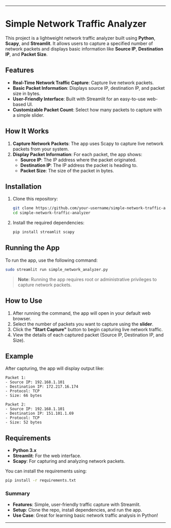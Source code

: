 
---

# Simple Network Traffic Analyzer

This project is a lightweight network traffic analyzer built using **Python**, **Scapy**, and **Streamlit**. It allows users to capture a specified number of network packets and displays basic information like **Source IP**, **Destination IP**, and **Packet Size**.

## Features

- **Real-Time Network Traffic Capture**: Capture live network packets.
- **Basic Packet Information**: Displays source IP, destination IP, and packet size in bytes.
- **User-Friendly Interface**: Built with Streamlit for an easy-to-use web-based UI.
- **Customizable Packet Count**: Select how many packets to capture with a simple slider.

## How It Works

1. **Capture Network Packets**: The app uses Scapy to capture live network packets from your system.
2. **Display Packet Information**: For each packet, the app shows:
   - **Source IP**: The IP address where the packet originated.
   - **Destination IP**: The IP address the packet is heading to.
   - **Packet Size**: The size of the packet in bytes.

## Installation

1. Clone this repository:

   ```bash
   git clone https://github.com/your-username/simple-network-traffic-analyzer.git
   cd simple-network-traffic-analyzer
   ```

2. Install the required dependencies:

   ```bash
   pip install streamlit scapy
   ```

## Running the App

To run the app, use the following command:

```bash
sudo streamlit run simple_network_analyzer.py
```

> **Note**: Running the app requires root or administrative privileges to capture network packets.

## How to Use

1. After running the command, the app will open in your default web browser.
2. Select the number of packets you want to capture using the **slider**.
3. Click the **"Start Capture"** button to begin capturing live network traffic.
4. View the details of each captured packet (Source IP, Destination IP, and Size).

## Example

After capturing, the app will display output like:

```
Packet 1:
- Source IP: 192.168.1.101
- Destination IP: 172.217.16.174
- Protocol: TCP
- Size: 66 bytes

Packet 2:
- Source IP: 192.168.1.101
- Destination IP: 151.101.1.69
- Protocol: TCP
- Size: 52 bytes

```

## Requirements

- **Python 3.x**
- **Streamlit**: For the web interface.
- **Scapy**: For capturing and analyzing network packets.

You can install the requirements using:

```bash
pip install -r requirements.txt
```

### Summary

- **Features**: Simple, user-friendly traffic capture with Streamlit.
- **Setup**: Clone the repo, install dependencies, and run the app.
- **Use Case**: Great for learning basic network traffic analysis in Python!

---
